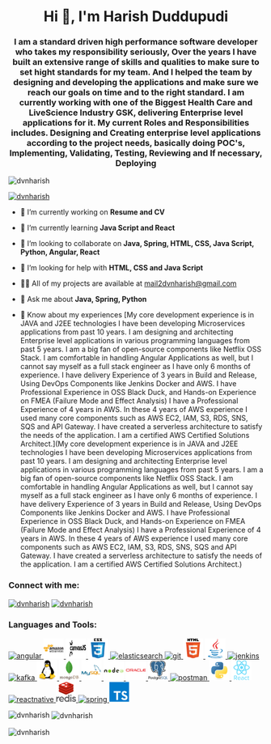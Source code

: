 <h1 align="center">Hi 👋, I'm Harish Duddupudi</h1>
<h3 align="center">I am a standard driven high performance software developer who takes my responsibility seriously, Over the years I have built an extensive range of skills and qualities to make sure to set hight standards for my team. And I helped the team by designing and developing the applications and make sure we reach our goals on time and to the right standard. I am currently working with one of the Biggest Health Care and LiveScience Industry GSK, delivering Enterprise level applications for it. My current Roles and Responsibilities includes. Designing and Creating enterprise level applications according to the project needs, basically doing POC's, Implementing, Validating, Testing, Reviewing and If necessary, Deploying</h3>

<p align="left"> <img src="https://komarev.com/ghpvc/?username=dvnharish&label=Profile%20views&color=0e75b6&style=flat" alt="dvnharish" /> </p>

<p align="left"> <a href="https://github.com/ryo-ma/github-profile-trophy"><img src="https://github-profile-trophy.vercel.app/?username=dvnharish" alt="dvnharish" /></a> </p>

- 🔭 I’m currently working on **Resume and CV**

- 🌱 I’m currently learning **Java Script and React**

- 👯 I’m looking to collaborate on **Java, Spring, HTML, CSS, Java Script, Python, Angular, React**

- 🤝 I’m looking for help with **HTML, CSS and Java Script**

- 👨‍💻 All of my projects are available at [mail2dvnharish@gmail.com](mail2dvnharish@gmail.com)

- 💬 Ask me about **Java, Spring, Python**

- 📄 Know about my experiences [My core development experience is in JAVA and J2EE technologies I have been developing Microservices applications from past 10 years. I am designing and architecting Enterprise level applications in various programming languages from past 5 years. I am a big fan of open-source components like Netflix OSS Stack. I am comfortable in handling Angular Applications as well, but I cannot say myself as a full stack engineer as I have only 6 months of experience. I have delivery Experience of 3 years in Build and Release, Using DevOps Components like Jenkins Docker and AWS. I have Professional Experience in OSS Black Duck, and Hands-on Experience on FMEA (Failure Mode and Effect Analysis) I have a Professional Experience of 4 years in AWS. In these 4 years of AWS experience I used many core components such as AWS EC2, IAM, S3, RDS, SNS, SQS and API Gateway. I have created a serverless architecture to satisfy the needs of the application. I am a certified AWS Certified Solutions Architect.](My core development experience is in JAVA and J2EE technologies I have been developing Microservices applications from past 10 years. I am designing and architecting Enterprise level applications in various programming languages from past 5 years. I am a big fan of open-source components like Netflix OSS Stack. I am comfortable in handling Angular Applications as well, but I cannot say myself as a full stack engineer as I have only 6 months of experience. I have delivery Experience of 3 years in Build and Release, Using DevOps Components like Jenkins Docker and AWS. I have Professional Experience in OSS Black Duck, and Hands-on Experience on FMEA (Failure Mode and Effect Analysis) I have a Professional Experience of 4 years in AWS. In these 4 years of AWS experience I used many core components such as AWS EC2, IAM, S3, RDS, SNS, SQS and API Gateway. I have created a serverless architecture to satisfy the needs of the application. I am a certified AWS Certified Solutions Architect.)

<h3 align="left">Connect with me:</h3>
<p align="left">
<a href="https://dev.to/dvnharish" target="blank"><img align="center" src="https://raw.githubusercontent.com/rahuldkjain/github-profile-readme-generator/master/src/images/icons/Social/devto.svg" alt="dvnharish" height="30" width="40" /></a>
<a href="https://linkedin.com/in/dvnharish" target="blank"><img align="center" src="https://raw.githubusercontent.com/rahuldkjain/github-profile-readme-generator/master/src/images/icons/Social/linked-in-alt.svg" alt="dvnharish" height="30" width="40" /></a>
</p>

<h3 align="left">Languages and Tools:</h3>
<p align="left"> <a href="https://angular.io" target="_blank" rel="noreferrer"> <img src="https://angular.io/assets/images/logos/angular/angular.svg" alt="angular" width="40" height="40"/> </a> <a href="https://aws.amazon.com" target="_blank" rel="noreferrer"> <img src="https://raw.githubusercontent.com/devicons/devicon/master/icons/amazonwebservices/amazonwebservices-original-wordmark.svg" alt="aws" width="40" height="40"/> </a> <a href="https://canvasjs.com" target="_blank" rel="noreferrer"> <img src="https://raw.githubusercontent.com/Hardik0307/Hardik0307/master/assets/canvasjs-charts.svg" alt="canvasjs" width="40" height="40"/> </a> <a href="https://www.w3schools.com/css/" target="_blank" rel="noreferrer"> <img src="https://raw.githubusercontent.com/devicons/devicon/master/icons/css3/css3-original-wordmark.svg" alt="css3" width="40" height="40"/> </a> <a href="https://www.elastic.co" target="_blank" rel="noreferrer"> <img src="https://www.vectorlogo.zone/logos/elastic/elastic-icon.svg" alt="elasticsearch" width="40" height="40"/> </a> <a href="https://git-scm.com/" target="_blank" rel="noreferrer"> <img src="https://www.vectorlogo.zone/logos/git-scm/git-scm-icon.svg" alt="git" width="40" height="40"/> </a> <a href="https://www.w3.org/html/" target="_blank" rel="noreferrer"> <img src="https://raw.githubusercontent.com/devicons/devicon/master/icons/html5/html5-original-wordmark.svg" alt="html5" width="40" height="40"/> </a> <a href="https://www.java.com" target="_blank" rel="noreferrer"> <img src="https://raw.githubusercontent.com/devicons/devicon/master/icons/java/java-original.svg" alt="java" width="40" height="40"/> </a> <a href="https://www.jenkins.io" target="_blank" rel="noreferrer"> <img src="https://www.vectorlogo.zone/logos/jenkins/jenkins-icon.svg" alt="jenkins" width="40" height="40"/> </a> <a href="https://kafka.apache.org/" target="_blank" rel="noreferrer"> <img src="https://www.vectorlogo.zone/logos/apache_kafka/apache_kafka-icon.svg" alt="kafka" width="40" height="40"/> </a> <a href="https://www.linux.org/" target="_blank" rel="noreferrer"> <img src="https://raw.githubusercontent.com/devicons/devicon/master/icons/linux/linux-original.svg" alt="linux" width="40" height="40"/> </a> <a href="https://www.mongodb.com/" target="_blank" rel="noreferrer"> <img src="https://raw.githubusercontent.com/devicons/devicon/master/icons/mongodb/mongodb-original-wordmark.svg" alt="mongodb" width="40" height="40"/> </a> <a href="https://www.mysql.com/" target="_blank" rel="noreferrer"> <img src="https://raw.githubusercontent.com/devicons/devicon/master/icons/mysql/mysql-original-wordmark.svg" alt="mysql" width="40" height="40"/> </a> <a href="https://nodejs.org" target="_blank" rel="noreferrer"> <img src="https://raw.githubusercontent.com/devicons/devicon/master/icons/nodejs/nodejs-original-wordmark.svg" alt="nodejs" width="40" height="40"/> </a> <a href="https://www.oracle.com/" target="_blank" rel="noreferrer"> <img src="https://raw.githubusercontent.com/devicons/devicon/master/icons/oracle/oracle-original.svg" alt="oracle" width="40" height="40"/> </a> <a href="https://www.postgresql.org" target="_blank" rel="noreferrer"> <img src="https://raw.githubusercontent.com/devicons/devicon/master/icons/postgresql/postgresql-original-wordmark.svg" alt="postgresql" width="40" height="40"/> </a> <a href="https://postman.com" target="_blank" rel="noreferrer"> <img src="https://www.vectorlogo.zone/logos/getpostman/getpostman-icon.svg" alt="postman" width="40" height="40"/> </a> <a href="https://www.python.org" target="_blank" rel="noreferrer"> <img src="https://raw.githubusercontent.com/devicons/devicon/master/icons/python/python-original.svg" alt="python" width="40" height="40"/> </a> <a href="https://reactjs.org/" target="_blank" rel="noreferrer"> <img src="https://raw.githubusercontent.com/devicons/devicon/master/icons/react/react-original-wordmark.svg" alt="react" width="40" height="40"/> </a> <a href="https://reactnative.dev/" target="_blank" rel="noreferrer"> <img src="https://reactnative.dev/img/header_logo.svg" alt="reactnative" width="40" height="40"/> </a> <a href="https://redis.io" target="_blank" rel="noreferrer"> <img src="https://raw.githubusercontent.com/devicons/devicon/master/icons/redis/redis-original-wordmark.svg" alt="redis" width="40" height="40"/> </a> <a href="https://spring.io/" target="_blank" rel="noreferrer"> <img src="https://www.vectorlogo.zone/logos/springio/springio-icon.svg" alt="spring" width="40" height="40"/> </a> <a href="https://www.typescriptlang.org/" target="_blank" rel="noreferrer"> <img src="https://raw.githubusercontent.com/devicons/devicon/master/icons/typescript/typescript-original.svg" alt="typescript" width="40" height="40"/> </a> </p>

<p><img align="left" src="https://github-readme-stats.vercel.app/api/top-langs?username=dvnharish&show_icons=true&locale=en&layout=compact" alt="dvnharish" /></p>

<p>&nbsp;<img align="center" src="https://github-readme-stats.vercel.app/api?username=dvnharish&show_icons=true&locale=en" alt="dvnharish" /></p>

<p><img align="center" src="https://github-readme-streak-stats.herokuapp.com/?user=dvnharish&" alt="dvnharish" /></p>
